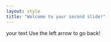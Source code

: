 ```yaml
---
layout: style
title: "Welcome to your second slide!"
---
```

your text
Use the left arrow to go back!
